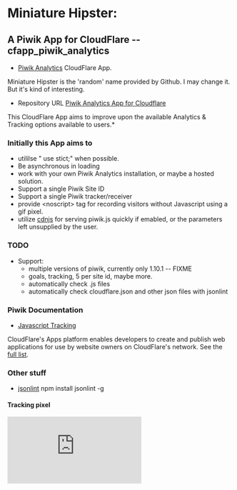 # Miniature Hipster:
## A Piwik App for CloudFlare -- cfapp_piwik_analytics

  * [Piwik Analytics](https://www.cloudflare.com/apps/piwik_analytics) CloudFlare App.

Miniature Hipster is the 'random' name provided by Github. I may change it. But it's kind of interesting.
  * Repository URL  [Piwik Analytics App for Cloudflare](https://github.com/px/cfapp-piwik-analytics.git/)

This CloudFlare App aims to improve upon the available Analytics &amp; Tracking options available to users.*

### Initially this App aims to

* utililse " use stict;" when possible.
* Be asynchronous in loading
* work with your own Piwik Analytics installation, or maybe a hosted solution.
* Support a single Piwik Site ID
* Support a single Piwik tracker/receiver
* provide &lt;noscript&gt; tag for recording visitors without Javascript using a gif pixel.
* utilize [cdnjs](http://cdnjs.com) for serving piwik.js quickly if emabled, or the parameters left unsupplied by the user.


### TODO
* Support:
  * multiple versions of piwik, currently only 1.10.1 -- FIXME
  * goals, tracking, 5 per site id, maybe more.
  * automatically check .js files
  * automatically check cloudflare.json and other json files with jsonlint

### Piwik Documentation
* [Javascript Tracking](http://piwik.org/docs/javascript-tracking/)

CloudFlare's Apps platform enables developers to create and publish web applications for use by website owners on CloudFlare's network. See the [full list](https://www.cloudflare.com/apps).



### Other stuff

* [jsonlint](https://github.com/zaach/jsonlint)
      npm install jsonlint -g


#### Tracking pixel
![Tracking Pixel](https://piwik-ssl.ns1.net/piwik.php?idSite=26&rec=1)
